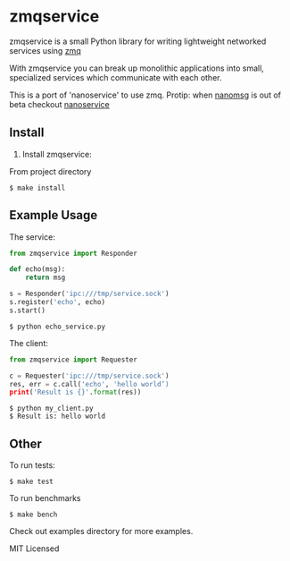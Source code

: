 zmqservice
===========
zmqservice is a small Python library for writing lightweight networked services
using [zmq](http://zeromq.org/)

With zmqservice you can break up monolithic applications into small,
specialized services which communicate with each other.

This is a port of 'nanoservice' to use zmq. Protip: when [nanomsg](http://nanomsg.org/) is out of beta checkout [nanoservice](https://github.com/walkr/nanoservice)

## Install

1) Install zmqservice:

From project directory

```shell
$ make install
```


## Example Usage


The service:

```python
from zmqservice import Responder

def echo(msg):
    return msg

s = Responder('ipc:///tmp/service.sock')
s.register('echo', echo)
s.start()
```


```shell
$ python echo_service.py
```

The client:

```python
from zmqservice import Requester

c = Requester('ipc:///tmp/service.sock')
res, err = c.call('echo', 'hello world’)
print('Result is {}'.format(res))
```

```shell
$ python my_client.py
$ Result is: hello world
```

## Other

To run tests:

```shell
$ make test
```

To run benchmarks

```shell
$ make bench
```

Check out examples directory for more examples.

MIT Licensed
